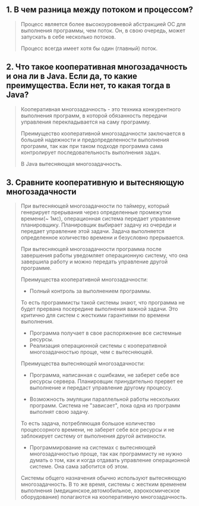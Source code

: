 ## 1. В чем разница между потоком и процессом?
>Процесс является более высокоуровневой абстракцией ОС для выполнения программы, чем поток. Он, в свою очередь, может запускать в себе несколько потоков.
>
>Процесс всегда имеет хотя бы один (главный) поток.

## 2. Что такое кооперативная многозадачность и она ли в Java. Если да, то какие преимущества. Если нет, то какая тогда в Java?
>Кооперативная многозадачность - это техника конкурентного выполнения программ, в которой обязанность передачи управления перекладывается на саму программу.
>
>Преимущество кооперативной многозадачности заключается в большей надежности и предопределенности выполнения программ, так как при таком подходе программа сама контролирует последовательность выполнения задач.
>
>В Java вытесняющая многозадачность.

## 3. Сравните кооперативную и вытесняющую многозадачности
>При вытесняющей многозадачности по таймеру, который генерирует прерывания через определенные промежутки времени(~ 1мс), операционная система передает управление планировщику. Планировщик выбирает задачу из очереди и передает управление этой задачи. Задача выполняется определенное количество времени и безусловно прерывается.
>
>При вытесняющей многозадачности программа после завершения работы уведомляет операционную систему, что она завершила работу и можно передать управление другой программе.
>
>Преимущества кооперативной многозадачности:
> - Полный контроль за выполнением программы. 
>
>То есть программисты такой системы знают, что программа не будет прервана посередине выполнения важной задачи. Это критично для систем с жесткими гарантиями по времени выполнения.
>
> - Программа получает в свое распоряжение все системные ресурсы.
> - Реализация операционной системы с кооперативной многозадачностью проще, чем с вытесняющей.
>
>Преимущества вытесняющей многозадачности:
> - Программа, написанная с ошибками, не заберет себе все ресурсы сервера. Планировщик принудительно прервет ее выполнение и передаст управление другому процессу.
>
> - Возможность эмуляции параллельной работы нескольких программ. Система не "зависает", пока одна из программ выполнят свою задачу.
>
>То есть задача, потребляющая большое количество процессорного времени, не заберет себе все ресурсы и не заблокирует систему от выполнения другой активности.
>
> - Программирование на системах с вытесняющей многозадачностью проще, так как программисту не нужно думать о том, как и когда отдавать управление операционной системе. Она сама заботится об этом.
>
>Системы общего назначения обычно используют вытесняющую многозадачность. В то же время, системы с жестким временем выполнения (медицинское,автомобильное, аэрокосмическое оборудование) полагаются на кооперативную многозадачность.
